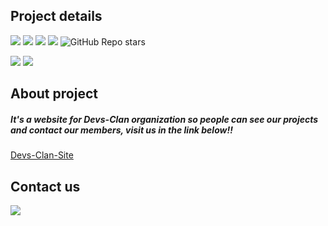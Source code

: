 ## Project details

<img src="https://img.shields.io/badge/owner-devs--clan-orange">  <img src="https://img.shields.io/badge/project%20name-devs--clan--site-orange">
<img src="https://img.shields.io/github/followers/devs-clan?style=social"> <img src="https://img.shields.io/github/forks/devs-clan/devs-clan-site?style=social"> <img alt="GitHub Repo stars" src="https://img.shields.io/github/stars/devs-clan/devs-clan-site?style=social">



<img src="https://img.shields.io/badge/project in process-darkgreen">  <img src="https://img.shields.io/badge/available to use-green">

## About project
##### It's a website for Devs-Clan organization so people can see our projects and contact our members, visit us in the link below!!
<a href="https://devs-clan.github.io/devs-clan-site/" target="_blank">Devs-Clan-Site</a>

## Contact us
<a  href="mailto:yechielb2000@gmail.com?"><img src="https://img.shields.io/badge/Gmail-D14836?style=for-the-badge&logo=gmail&logoColor=white"></a>
